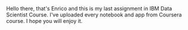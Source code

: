 Hello there,
that's Enrico and this is my last assignment in IBM Data Scientist Course.
I've uploaded every notebook and app from Coursera course. I hope you will enjoy it.
